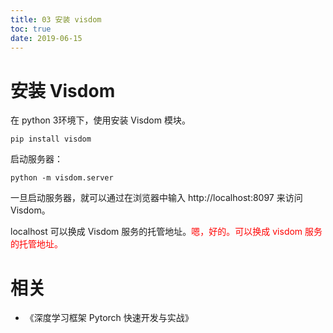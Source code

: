 ```yaml
---
title: 03 安装 visdom
toc: true
date: 2019-06-15
---
```

# 安装 Visdom

在 python 3环境下，使用安装 Visdom 模块。

```
pip install visdom
```

启动服务器：

```
python -m visdom.server
```


一旦启动服务器，就可以通过在浏览器中输入 http://localhost:8097 来访问 Visdom。

localhost 可以换成 Visdom 服务的托管地址。<span style="color:red;">嗯，好的。可以换成 visdom 服务的托管地址。</span>




# 相关

- 《深度学习框架 Pytorch 快速开发与实战》
